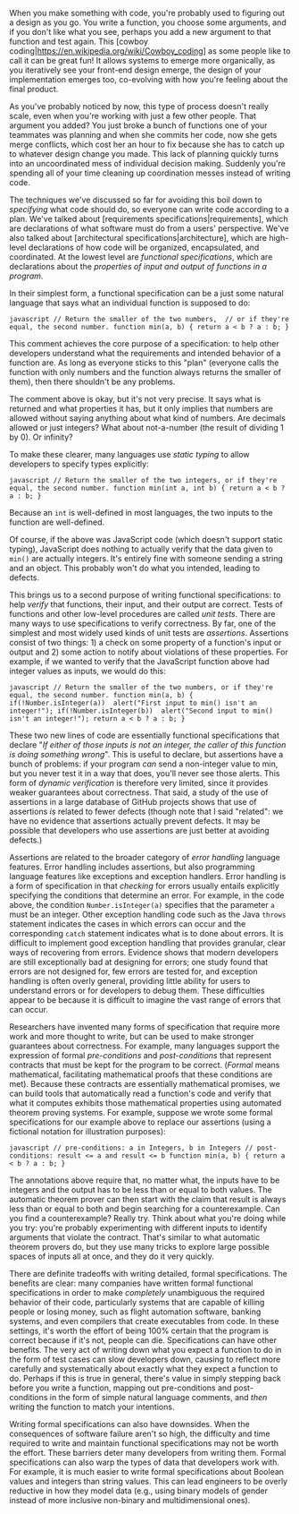 When you make something with code, you're probably used to figuring out a design as you go. You write a function, you choose some arguments, and if you don't like what you see, perhaps you add a new argument to that function and test again. This [cowboy coding|https://en.wikipedia.org/wiki/Cowboy_coding] as some people like to call it can be great fun! It allows systems to emerge more organically, as you iteratively see your front-end design emerge, the design of your implementation emerges too, co-evolving with how you're feeling about the final product.
		
As you've probably noticed by now, this type of process doesn't really scale, even when you're working with just a few other people. That argument you added? You just broke a bunch of functions one of your teammates was planning and when she commits her code, now she gets merge conflicts, which cost her an hour to fix because she has to catch up to whatever design change you made. This lack of planning quickly turns into an uncoordinated mess of individual decision making. Suddenly you're spending all of your time cleaning up coordination messes instead of writing code.
		
The techniques we've discussed so far for avoiding this boil down to _specifying_ what code should do, so everyone can write code according to a plan. We've talked about [requirements specifications|requirements], which are declarations of what software must do from a users' perspective. We've also talked about [architectural specifications|architecture], which are high-level declarations of how code will be organized, encapsulated, and coordinated. At the lowest level are *functional specifications*, which are declarations about the _properties of input and output of functions in a program_.

In their simplest form, a functional specification can be a just some natural language that says what an individual function is supposed to do:
		
`javascript
// Return the smaller of the two numbers, 
// or if they're equal, the second number.
function min(a, b) {
  return a < b ? a : b;
}
`

This comment achieves the core purpose of a specification: to help other developers understand what the requirements and intended behavior of a function are. As long as everyone sticks to this "plan" (everyone calls the function with only numbers and the function always returns the smaller of them), then there shouldn't be any problems.
		
The comment above is okay, but it's not very precise. It says what is returned and what properties it has, but it only implies that numbers are allowed without saying anything about what kind of numbers. Are decimals allowed or just integers? What about not-a-number (the result of dividing 1 by 0). Or infinity?
		
To make these clearer, many languages use *static typing* to allow developers to specify types explicitly:

`javascript
// Return the smaller of the two integers, or if they're equal, the second number.
function min(int a, int b) {
  return a < b ? a : b;
}
`

Because an `int` is well-defined in most languages, the two inputs to the function are well-defined.

Of course, if the above was JavaScript code (which doesn't support static typing), JavaScript does nothing to actually verify that the data given to `min()` are actually integers. It's entirely fine with someone sending a string and an object. This probably won't do what you intended, leading to defects.
		
This brings us to a second purpose of writing functional specifications: to help _verify_ that functions, their input, and their output are correct. Tests of functions and other low-level procedures are called *unit tests*. There are many ways to use specifications to verify correctness. By far, one of the simplest and most widely used kinds of unit tests are *assertions*<clarke06>. Assertions consist of two things: 1) a check on some property of a function's input or output and 2) some action to notify about violations of these properties. For example, if we wanted to verify that the JavaScript function above had integer values as inputs, we would do this:
		
`javascript
// Return the smaller of the two numbers, or if they're equal, the second number.
function min(a, b) {
  if(!Number.isInteger(a)) 
    alert("First input to min() isn't an integer!");
  if(!Number.isInteger(b)) 
    alert("Second input to min() isn't an integer!");
  return a < b ? a : b;
}		
`
		
These two new lines of code are essentially functional specifications that declare "_If either of those inputs is not an integer, the caller of this function is doing something wrong_". This is useful to declare, but assertions have a bunch of problems: if your program _can_ send a non-integer value to min, but you never test it in a way that does, you'll never see those alerts. This form of *dynamic verification* is therefore very limited, since it provides weaker guarantees about correctness. That said, a study of the use of assertions in a large database of GitHub projects shows that use of assertions _is_ related to fewer defects<casalnuovo15b> (though note that I said "related": we have no evidence that assertions actually prevent defects. It may be possible that developers who use assertions are just better at avoiding defects.)

Assertions are related to the broader category of *error handling* language features. Error handling includes assertions, but also programming language features like exceptions and exception handlers. Error handling is a form of specification in that _checking_ for errors usually entails explicitly specifying the conditions that determine an error. For example, in the code above, the condition `Number.isInteger(a)` specifies that the parameter `a` must be an integer. Other exception handling code such as the Java `throws` statement indicates the cases in which errors can occur and the corresponding `catch` statement indicates what is to done about errors. It is difficult to implement good exception handling that provides granular, clear ways of recovering from errors<chen09>. Evidence shows that modern developers are still exceptionally bad at designing for errors; one study found that errors are not designed for, few errors are tested for, and exception handling is often overly general, providing little ability for users to understand errors or for developers to debug them<ebert15>. These difficulties appear to be because it is difficult to imagine the vast range of errors that can occur<maxion00>.
		
Researchers have invented many forms of specification that require more work and more thought to write, but can be used to make stronger guarantees about correctness<woodcock09>. For example, many languages support the expression of formal *pre-conditions* and *post-conditions* that represent contracts that must be kept for the program to be correct. (*Formal* means mathematical, facilitating mathematical proofs that these conditions are met). Because these contracts are essentially mathematical promises, we can build tools that automatically read a function's code and verify that what it computes exhibits those mathematical properties using automated theorem proving systems. For example, suppose we wrote some formal specifications for our example above to replace our assertions (using a fictional notation for illustration purposes):

`javascript
// pre-conditions: a in Integers, b in Integers
// post-conditions: result <= a and result <= b
function min(a, b) {
  return a < b ? a : b;
}		
`
		
The annotations above require that, no matter what, the inputs have to be integers and the output has to be less than or equal to both values. The automatic theorem prover can then start with the claim that result is always less than or equal to both and begin searching for a counterexample. Can you find a counterexample? Really try. Think about what you're doing while you try: you're probably experimenting with different inputs to identify arguments that violate the contract. That's similar to what automatic theorem provers do, but they use many tricks to explore large possible spaces of inputs all at once, and they do it very quickly.

There are definite tradeoffs with writing detailed, formal specifications. The benefits are clear: many companies have written formal functional specifications in order to make _completely_ unambiguous the required behavior of their code, particularly systems that are capable of killing people or losing money, such as flight automation software, banking systems, and even compilers that create executables from code<woodcock09>. In these settings, it's worth the effort of being 100% certain that the program is correct because if it's not, people can die. Specifications can have other benefits. The very act of writing down what you expect a function to do in the form of test cases can slow developers down, causing to reflect more carefully and systematically about exactly what they expect a function to do<fucci16>. Perhaps if this is true in general, there's value in simply stepping back before you write a function, mapping out pre-conditions and post-conditions in the form of simple natural language comments, and _then_ writing the function to match your intentions.

Writing formal specifications can also have downsides. When the consequences of software failure aren't so high, the difficulty and time required to write and maintain functional specifications may not be worth the effort<petre13>. These barriers deter many developers from writing them<schiller14>. Formal specifications can also warp the types of data that developers work with. For example, it is much easier to write formal specifications about Boolean values and integers than string values. This can lead engineers to be overly reductive in how they model data (e.g., using binary models of gender instead of more inclusive non-binary and multidimensional ones).